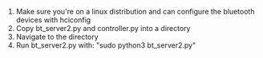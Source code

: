 1. Make sure you're on a linux distribution and can configure the bluetooth devices with hciconfig
2. Copy bt_server2.py and controller.py into a directory
3. Navigate to the directory
4. Run bt_server2.py with: "sudo python3 bt_server2.py"
